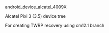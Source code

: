 android_device_alcatel_4009X

Alcatel Pixi 3 (3.5) device tree

For creating TWRP recovery using cm12.1 branch
